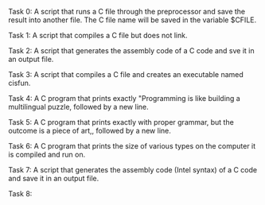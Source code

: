 Task 0: A script that runs a C file through the preprocessor and save the result into another file. The C file name will be saved in the variable $CFILE.

Task 1: A script that compiles a C file but does not link. 

Task 2: A script that generates the assembly code of a C code and sve it in an output file.

Task 3: A script that compiles a C file and creates an executable named cisfun. 

Task 4: A C program that prints exactly "Programming is like building a multilingual puzzle, followed by a new line.

Task 5: A C program that prints exactly with proper grammar, but the outcome is a piece of art,, followed by a new line.

Task 6: A C program that prints the size of various types on the computer it is compiled and run on.

Task 7: A script that generates the assembly code (Intel syntax) of a C code and save it in an output file.

Task 8: 
